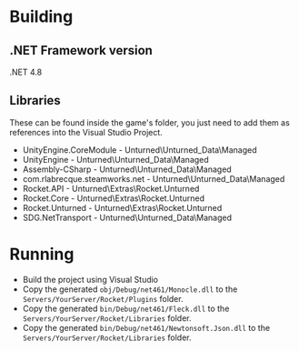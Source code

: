 # Building

## .NET Framework version
.NET 4.8

## Libraries
These can be found inside the game's folder, you just need to add them as
references into the Visual Studio Project.

- UnityEngine.CoreModule          - Unturned\Unturned_Data\Managed
- UnityEngine                     - Unturned\Unturned_Data\Managed
- Assembly-CSharp                 - Unturned\Unturned_Data\Managed
- com.rlabrecque.steamworks.net   - Unturned\Unturned_Data\Managed
- Rocket.API                      - Unturned\Extras\Rocket.Unturned
- Rocket.Core                     - Unturned\Extras\Rocket.Unturned
- Rocket.Unturned                 - Unturned\Extras\Rocket.Unturned
- SDG.NetTransport                - Unturned\Unturned_Data\Managed

# Running
- Build the project using Visual Studio
- Copy the generated `obj/Debug/net461/Monocle.dll` to the `Servers/YourServer/Rocket/Plugins` folder.
- Copy the generated `bin/Debug/net461/Fleck.dll` to the `Servers/YourServer/Rocket/Libraries` folder.
- Copy the generated `bin/Debug/net461/Newtonsoft.Json.dll` to the `Servers/YourServer/Rocket/Libraries` folder.

